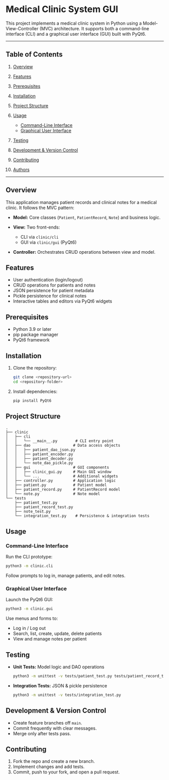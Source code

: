 # Medical Clinic System GUI

This project implements a medical clinic system in Python using a Model-View-Controller (MVC) architecture. It supports both a command-line interface (CLI) and a graphical user interface (GUI) built with PyQt6.

---

## Table of Contents

1. [Overview](#overview)
2. [Features](#features)
3. [Prerequisites](#prerequisites)
4. [Installation](#installation)
5. [Project Structure](#project-structure)
6. [Usage](#usage)

   * [Command-Line Interface](#command-line-interface)
   * [Graphical User Interface](#graphical-user-interface)
7. [Testing](#testing)
8. [Development & Version Control](#development--version-control)
9. [Contributing](#contributing)
10. [Authors](#authors)

---

## Overview

This application manages patient records and clinical notes for a medical clinic. It follows the MVC pattern:

* **Model:** Core classes (`Patient`, `PatientRecord`, `Note`) and business logic.
* **View:** Two front-ends:

  * CLI via `clinic/cli`
  * GUI via `clinic/gui` (PyQt6)
* **Controller:** Orchestrates CRUD operations between view and model.

## Features

* User authentication (login/logout)
* CRUD operations for patients and notes
* JSON persistence for patient metadata
* Pickle persistence for clinical notes
* Interactive tables and editors via PyQt6 widgets

## Prerequisites

* Python 3.9 or later
* pip package manager
* PyQt6 framework

## Installation

1. Clone the repository:

   ```bash
   git clone <repository-url>
   cd <repository-folder>
   ```
2. Install dependencies:

   ```bash
   pip install PyQt6
   ```

## Project Structure

```plaintext
.
├── clinic
│   ├── cli
│   │   └── __main__.py        # CLI entry point
│   ├── dao                   # Data access objects
│   │   ├── patient_dao_json.py
│   │   ├── patient_encoder.py
│   │   ├── patient_decoder.py
│   │   └── note_dao_pickle.py
│   ├── gui                   # GUI components
│   │   ├── clinic_gui.py     # Main GUI window
│   │   └── ...               # Additional widgets
│   ├── controller.py         # Application logic
│   ├── patient.py            # Patient model
│   ├── patient_record.py     # PatientRecord model
│   └── note.py               # Note model
└── tests
    ├── patient_test.py
    ├── patient_record_test.py
    ├── note_test.py
    └── integration_test.py    # Persistence & integration tests
```

## Usage

### Command-Line Interface

Run the CLI prototype:

```bash
python3 -m clinic.cli
```

Follow prompts to log in, manage patients, and edit notes.

### Graphical User Interface

Launch the PyQt6 GUI:

```bash
python3 -m clinic.gui
```

Use menus and forms to:

* Log in / Log out
* Search, list, create, update, delete patients
* View and manage notes per patient

## Testing

* **Unit Tests:** Model logic and DAO operations

  ```bash
  python3 -m unittest -v tests/patient_test.py tests/patient_record_test.py tests/note_test.py
  ```
* **Integration Tests:** JSON & pickle persistence

  ```bash
  python3 -m unittest -v tests/integration_test.py
  ```

## Development & Version Control

* Create feature branches off `main`.
* Commit frequently with clear messages.
* Merge only after tests pass.

## Contributing

1. Fork the repo and create a new branch.
2. Implement changes and add tests.
3. Commit, push to your fork, and open a pull request.
